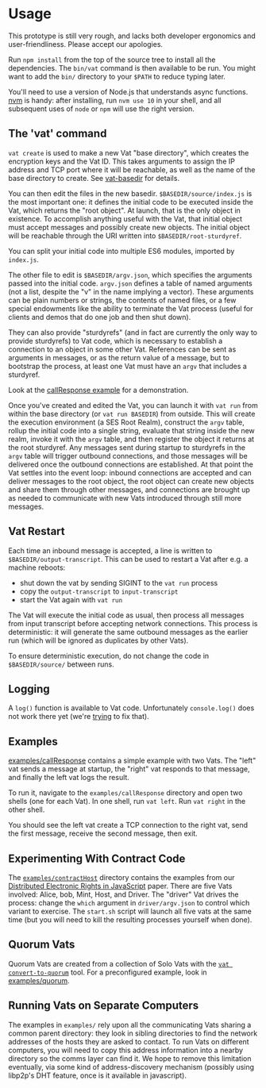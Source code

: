 # Usage

This prototype is still very rough, and lacks both developer ergonomics and
user-friendliness. Please accept our apologies.

Run `npm install` from the top of the source tree to install all the
dependencies. The `bin/vat` command is then available to be run. You might
want to add the `bin/` directory to your `$PATH` to reduce typing later.

You'll need to use a version of Node.js that understands async functions.
[nvm](https://github.com/creationix/nvm) is handy: after installing, run `nvm
use 10` in your shell, and all subsequent uses of `node` or `npm` will use
the right version.

## The 'vat' command

`vat create` is used to make a new Vat "base directory", which creates the
encryption keys and the Vat ID. This takes arguments to assign the IP address
and TCP port where it will be reachable, as well as the name of the base
directory to create. See [vat-basedir](vat-basedir.md) for details.

You can then edit the files in the new basedir. `$BASEDIR/source/index.js` is
the most important one: it defines the initial code to be executed inside the
Vat, which returns the "root object". At launch, that is the only object in
existence. To accomplish anything useful with the Vat, that initial object
must accept messages and possibly create new objects. The initial object will
be reachable through the URI written into `$BASEDIR/root-sturdyref`.

You can split your initial code into multiple ES6 modules, imported by
`index.js`.

The other file to edit is `$BASEDIR/argv.json`, which specifies the arguments
passed into the initial code. `argv.json` defines a table of named arguments
(not a list, despite the "v" in the name implying a vector). These arguments
can be plain numbers or strings, the contents of named files, or a few
special endowments like the ability to terminate the Vat process (useful for
clients and demos that do one job and then shut down).

They can also provide "sturdyrefs" (and in fact are currently the only way to
provide sturdyrefs) to Vat code, which is necessary to establish a connection
to an object in some other Vat. References can be sent as arguments in
messages, or as the return value of a message, but to bootstrap the process,
at least one Vat must have an `argv` that includes a sturdyref.

Look at the [callResponse example](../examples/callResponse) for a
demonstration.

Once you've created and edited the Vat, you can launch it with `vat run` from
within the base directory (or `vat run BASEDIR`) from outside. This will
create the execution environment (a SES Root Realm), construct the `argv`
table, rollup the initial code into a single string, evaluate that string
inside the new realm, invoke it with the `argv` table, and then register the
object it returns at the root sturdyref. Any messages sent during startup to
sturdyrefs in the `argv` table will trigger outbound connections, and those
messages will be delivered once the outbound connections are established. At
that point the Vat settles into the event loop: inbound connections are
accepted and can deliver messages to the root object, the root object can
create new objects and share them through other messages, and connections are
brought up as needed to communicate with new Vats introduced through still
more messages.

## Vat Restart

Each time an inbound message is accepted, a line is written to
`$BASEDIR/output-transcript`. This can be used to restart a Vat after e.g. a
machine reboots:

* shut down the vat by sending SIGINT to the `vat run` process
* copy the `output-transcript` to `input-transcript`
* start the Vat again with `vat run`

The Vat will execute the initial code as usual, then process all messages
from input transcript before accepting network connections. This process is
deterministic: it will generate the same outbound messages as the earlier run
(which will be ignored as duplicates by other Vats).

To ensure deterministic execution, do not change the code in
`$BASEDIR/source/` between runs.

## Logging

A `log()` function is available to Vat code. Unfortunately `console.log()`
does not work there yet (we're
[trying](https://github.com/Agoric/PlaygroundVat/issues/5) to fix that).

## Examples

[examples/callResponse](../examples/callResponse) contains a simple example
with two Vats. The "left" vat sends a message at startup, the "right" vat
responds to that message, and finally the left vat logs the result.

To run it, navigate to the `examples/callResponse` directory and open two
shells (one for each Vat). In one shell, run `vat left`. Run `vat right` in
the other shell.

You should see the left vat create a TCP connection to the right vat, send
the first message, receive the second message, then exit.

## Experimenting With Contract Code

The [`examples/contractHost`](../examples/contractHost) directory contains
the examples from our [Distributed Electronic Rights in
JavaScript](https://ai.google/research/pubs/pub40673) paper. There are five
Vats involved: Alice, bob, Mint, Host, and Driver. The "driver" Vat drives
the process: change the `which` argument in `driver/argv.json` to control
which variant to exercise. The `start.sh` script will launch all five vats at
the same time (but you will need to kill the resulting processes yourself
when done).

## Quorum Vats

Quorum Vats are created from a collection of Solo Vats with the [`vat
convert-to-quorum`](vat-basedir.md#quorum-vats) tool. For a preconfigured
example, look in [examples/quorum](../examples/quorum).

## Running Vats on Separate Computers

The examples in `examples/` rely upon all the communicating Vats sharing a
common parent directory: they look in sibling directories to find the network
addresses of the hosts they are asked to contact. To run Vats on different
computers, you will need to copy this address information into a nearby
directory so the comms layer can find it. We hope to remove this limitation
eventually, via some kind of address-discovery mechanism (possibly using
libp2p's DHT feature, once is it available in javascript).
